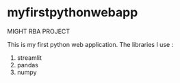 # myfirstpythonwebapp
MIGHT RBA PROJECT

This is my first python web application. The libraries I use :

1) streamlit
2) pandas
3) numpy
